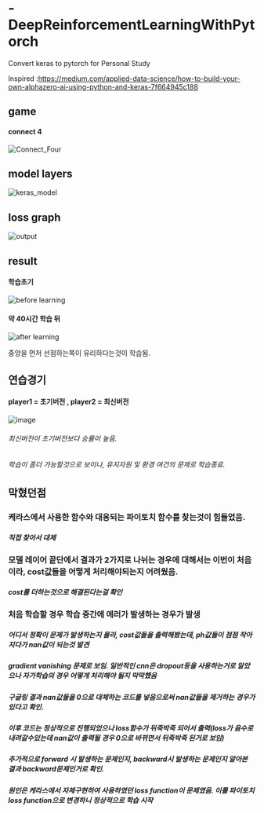# -DeepReinforcementLearningWithPytorch

Convert keras to pytorch for Personal Study

Inspired :https://medium.com/applied-data-science/how-to-build-your-own-alphazero-ai-using-python-and-keras-7f664945c188
## game
#### connect 4
![Connect_Four](https://user-images.githubusercontent.com/59239082/163004555-438f6f0e-2079-4b39-8c35-307b79459665.gif)



## model layers
![keras_model](https://user-images.githubusercontent.com/59239082/162997653-c3a17ddc-1c2a-4c9f-9ca1-118de9ef40ad.png)


## loss graph
![output](https://user-images.githubusercontent.com/59239082/162997545-770eed45-c867-4271-b576-8242bb333c34.png)


## result

#### 학습초기
![before learning](https://user-images.githubusercontent.com/59239082/162998613-7d489ab2-7c3b-43fa-a0d0-beab7ad0525d.jpg)

#### 약 40시간 학습 뒤
![after learning](https://user-images.githubusercontent.com/59239082/162998683-c8a205e4-38d8-4980-9437-72e46611aeb3.jpg)

중앙을 먼저 선점하는쪽이 유리하다는것이 학습됨.

## 연습경기
#### player1 = 초기버전 , player2 = 최신버전
![image](https://user-images.githubusercontent.com/59239082/162999860-3dc1a852-478e-4691-a493-3c77e0abacf0.png)
###### 최신버전이 초기버전보다 승률이 높음.

###### 학습이 좀더 가능할것으로 보이나, 유지자원 및 환경 여건의 문제로 학습종료.

## 막혔던점
### 케라스에서 사용한 함수와 대응되는 파이토치 함수를 찾는것이 힘들었음. 
##### 직접 찾아서 대체
### 모델 레이어 끝단에서 결과가 2가지로 나뉘는 경우에 대해서는 이번이 처음이라, cost값들을 어떻게 처리해야되는지 어려웠음.
##### cost를 더하는것으로 해결된다는걸 확인
### 처음 학습할 경우 학습 중간에 에러가 발생하는 경우가 발생
##### 어디서 정확이 문제가 발생하는지 몰라, cost값들을 출력해봤는데, ph값들이 점점 작아지다가 nan값이 되는것 발견
##### gradient vanishing 문제로 보임. 일반적인 cnn은 dropout등을 사용하는거로 알았으나 자가학습의 경우 어떻게 처리해야 될지 막막했음  
##### 구글링 결과 nan값들을 0으로 대체하는 코드를 넣음으로써 nan값들을 제거하는 경우가 있다고 확인.
##### 이후 코드는 정상적으로 진행되었으나 loss함수가 뒤죽박죽 되어서 출력(loss가 음수로 내려갈수있는데 nan값이 출력될 경우 0으로 바뀌면서 뒤죽박죽 된거로 보임)
##### 추가적으로 forward 시 발생하는 문제인지, backward시 발생하는 문제인지 알아본 결과 backward문제인거로 확인.
##### 원인은 케라스에서 자체구현하여 사용하였던 loss function이 문제였음. 이를 파이토치 loss function으로 변경하니 정상적으로 학습 시작

